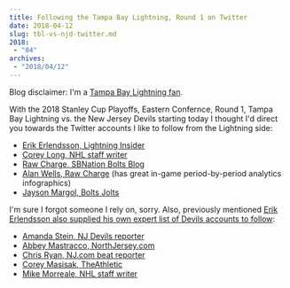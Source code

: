 ```yaml
---
title: Following the Tampa Bay Lightning, Round 1 on Twitter
date: 2018-04-12
slug: tbl-vs-njd-twitter.md
2018:
 - "04"
archives:
 - "2018/04/12"
---
```


Blog disclaimer: I'm a [Tampa Bay Lightning fan][1].

With the 2018 Stanley Cup Playoffs, Eastern Confernce, Round 1, Tampa Bay Lightning vs. the New Jersey Devils starting today I thought I'd direct you towards the Twitter accounts I like to follow from the Lightning side:

* [Erik Erlendsson, Lightning Insider](https://twitter.com/Erik_Erlendsson/ "@Erik_Erlendsson")
* [Corey Long, NHL staff writer](https://twitter.com/CoreyLong/ "@CoreyLong")
* [Raw Charge, SBNation Bolts Blog](https://twitter.com/RawCharge/ "@RawCharge")
* [Alan Wells, Raw Charge](https://twitter.com/loserpoints/ "@loserpoints") (has great in-game period-by-period analytics infographics)
* [Jayson Margol, Bolts Jolts](https://twitter.com/BoltsJolts/ "@BoltsJolts")

I'm sure I forgot someone I rely on, sorry. Also, previously mentioned [Erik Erlendsson also supplied his own expert list of Devils accounts to follow][2]:

* [Amanda Stein, NJ Devils reporter](https://twitter.com/amandacstein/ "@amandacstein")
* [Abbey Mastracco, NorthJersey.com](https://twitter.com/AbbeyMastracco/ "@AbbeyMastracco")
* [Chris Ryan, NJ.com beat reporter](https://twitter.com/ChrisRyan_NJ/ "@ChrisRyan_NJ")
* [Corey Masisak, TheAthletic](https://twitter.com/cmasisak22/ "@cmasisak22")
* [Mike Morreale, NHL staff writer](https://twitter.com/mikemorrealeNHL/ "@mikemorrealeNHL")

[1]: https://soypunk.me/tweets/2018/04/12/lets-go-lightning/
[2]: https://twitter.com/Erik_Erlendsson/status/984560169786003456
